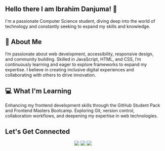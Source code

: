 ## Hello there I am Ibrahim Danjuma! 👋


I'm a passionate Computer Science student, diving deep into the world of technology and constantly seeking to expand my skills and knowledge.

## 🚀 About Me

I’m passionate about web development, accessibility, responsive design, and community building. Skilled in JavaScript, HTML, and CSS, I’m continuously learning and eager to explore frameworks to expand my expertise. I believe in creating inclusive digital experiences and collaborating with others to drive innovation.

## 💻 What I'm Learning

Enhancing my frontend development skills through the GitHub Student Pack and Frontend Masters Bootcamp. Exploring Git, version control, collaboration workflows, and deepening my expertise in web technologies.

## Let's Get Connected
<p align="center">
  <a href="https://twitter.com/yourusername"><img src="https://img.shields.io/badge/Twitter-%231DA1F2.svg?style=for-the-badge&logo=Twitter&logoColor=white"></a>
  <a href="https://linkedin.com/in/danjuma-ibrahim"><img src="https://img.shields.io/badge/LinkedIn-%230077B5.svg?style=for-the-badge&logo=LinkedIn&logoColor=white"></a>
  <a href="https://github.com/Ufidtech"><img src="https://img.shields.io/badge/GitHub-%23121011.svg?style=for-the-badge&logo=GitHub&logoColor=white"></a>
</p>




<!--
**Ufidtech/Ufidtech** is a ✨ _special_ ✨ repository because its `README.md` (this file) appears on your GitHub profile.

Here are some ideas to get you started:

- 🔭 I’m currently working on ...
- 🌱 I’m currently learning ...
- 👯 I’m looking to collaborate on ...
- 🤔 I’m looking for help with ...
- 💬 Ask me about ...
- 📫 How to reach me: ...
- 😄 Pronouns: ...
- ⚡ Fun fact: ...
-->
